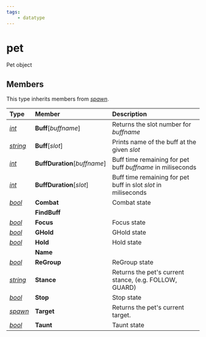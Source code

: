 ```yaml
---
tags:
    - datatype
---
```


# pet

Pet object

## Members

This type inherits members from [_spawn_](datatype-spawn.md).

| **Type** | **Member** | **Description** |
| :--- | :--- | :--- |
| [_int_](datatype-int.md) | **Buff**[_buffname_] | Returns the slot number for _buffname_ |
| [_string_](datatype-string.md) | **Buff**[_slot_] | Prints name of the buff at the given _slot_ |
| [_int_](datatype-int.md) | **BuffDuration**[_buffname_] | Buff time remaining for pet buff _buffname_ in miliseconds |
| [_int_](datatype-int.md) | **BuffDuration**[_slot_] | Buff time remaining for pet buff in slot _slot_ in miliseconds |
| [_bool_](datatype-bool.md) | **Combat** | Combat state |
| | **FindBuff** | |
| [_bool_](datatype-bool.md) | **Focus** | Focus state |
| [_bool_](datatype-bool.md) | **GHold** | GHold state |
| [_bool_](datatype-bool.md) | **Hold** | Hold state |
| | **Name** | |
| [_bool_](datatype-bool.md) | **ReGroup** | ReGroup state |
| [_string_](datatype-string.md) | **Stance** | Returns the pet's current stance, (e.g. FOLLOW, GUARD) |
| [_bool_](datatype-bool.md) | **Stop** | Stop state |
| [_spawn_](datatype-spawn.md) | **Target** | Returns the pet's current target. |
| [_bool_](datatype-bool.md) | **Taunt** | Taunt state |
